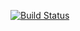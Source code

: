 [![Build Status](https://travis-ci.org/Yannick-S/mdhtml.svg?branch=master)](https://travis-ci.org/Yannick-S/mdhtml)